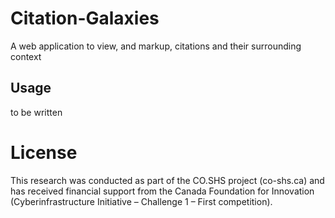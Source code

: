 # Citation-Galaxies
A web application to view, and markup, citations and their surrounding context

## Usage

to be written

# License

This research was conducted as part of the CO.SHS project (co-shs.ca) and has received financial support from the Canada Foundation for Innovation (Cyberinfrastructure Initiative – Challenge 1 – First competition).

